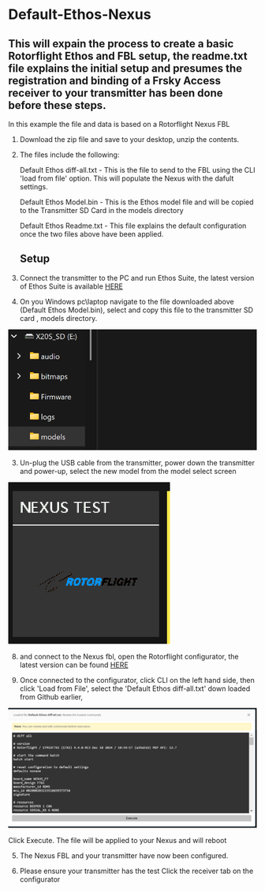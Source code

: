 # Default-Ethos-Nexus
## This will expain the process to create a basic Rotorflight Ethos and FBL setup, the readme.txt file explains the initial setup and presumes the registration and binding of a Frsky Access receiver to your transmitter has been done before these steps.

In this example the file and data is based on a Rotorflight Nexus FBL

1. Download the zip file and save to your desktop, unzip the contents.

2. The files include the following:

   Default Ethos diff-all.txt - This is the file to send to the FBL using the CLI 'load from file' option. This will populate the Nexus with the dafult settings.

   Default Ethos Model.bin - This is the Ethos model file and will be copied to the Transmitter SD Card in the models directory

   Default Ethos Readme.txt - This file explains the default configuration once the two files above have been applied.

   ## Setup

1. Connect the transmitter to the PC and run Ethos Suite, the latest version of Ethos Suite is available [HERE](https://github.com/FrSkyRC/ETHOS-Feedback-Community/releases)

2. On you Windows pc\laptop navigate to the file downloaded above (Default Ethos Model.bin), select and copy this file to the transmitter SD card , models directory.

![image](https://github.com/jimmy6616/Default-Ethos-Nexus/blob/img/default-radio-file.png)

3. Un-plug the USB cable from the transmitter, power down the transmitter and power-up, select the new model from the model select screen

![image](https://github.com/jimmy6616/Default-Ethos-Nexus/blob/img/default-radio-file1.png)


8. and connect to the Nexus fbl, open the Rotorflight configurator, the latest version can be found [HERE](https://github.com/rotorflight/rotorflight-firmware/releases)

9. Once connected to the configurator, click CLI on the left hand side, then click 'Load from File', select the 'Default Ethos diff-all.txt' down loaded from Github earlier,

![image](https://github.com/jimmy6616/Default-Ethos-Nexus/blob/img/default-radio-file2.png)

Click Execute. The file will be applied to your Nexus and will reboot

5. The Nexus FBL and your transmitter have now been configured.

6. Please ensure your transmitter has the test Click the receiver tab on the configurator


   
